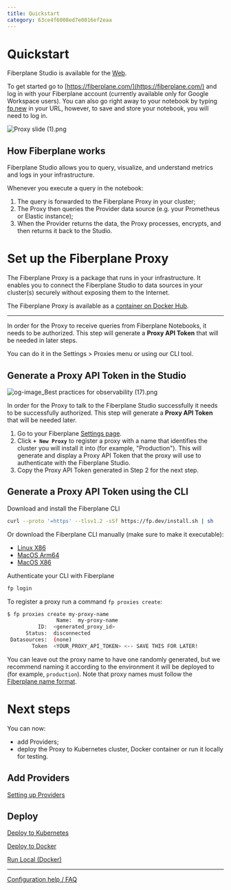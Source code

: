 ```yaml
---
title: Quickstart
category: 63ce4f6008ed7e0016ef2eaa
---
```

# Quickstart

Fiberplane Studio is available for the [Web](https://fiberplane.com/).

To get started go to [https://fiberplane.com/](https://fiberplane.com/) and log in with your Fiberplane account (currently available only for Google Workspace users). You can also go right away to your notebook by typing [fp.new](https://fp.new/) in your URL, however, to save and store your notebook, you will need to log in.

![Proxy slide (1).png](Quickstart%20cce7b6fa53144989b6835feb900e32dc/Proxy_slide_(1).png)

## How Fiberplane works

Fiberplane Studio allows you to query, visualize, and understand metrics and logs in your infrastructure.

Whenever you execute a query in the notebook:

1. The query is forwarded to the Fiberplane Proxy in your cluster;
2. The Proxy then queries the Provider data source (e.g. your Prometheus or Elastic instance);
3. When the Provider returns the data, the Proxy processes, encrypts, and then returns it back to the Studio.

# Set up the Fiberplane Proxy

The Fiberplane Proxy is a package that runs in your infrastructure. It enables you to connect the Fiberplane Studio to data sources in your cluster(s) securely without exposing them to the Internet.

The Fiberplane Proxy is available as a [container on Docker Hub](https://hub.docker.com/r/fiberplane/proxy).

---

In order for the Proxy to receive queries from Fiberplane Notebooks, it needs to be authorized. This step will generate a **Proxy API Token** that will be needed in later steps.

You can do it in the Settings > Proxies menu or using our CLI tool.

## Generate a Proxy API Token in the Studio

![og-image_Best practices for observability (17).png](Quickstart%20cce7b6fa53144989b6835feb900e32dc/og-image_Best_practices_for_observability_(17).png)

In order for the Proxy to talk to the Fiberplane Studio successfully it needs to be successfully authorized. This step will generate a **Proxy API Token** that will be needed later.

1. Go to your Fiberplane [Settings page](https://fiberplane.com/settings).
2. Click **`+ New Proxy`** to register a proxy with a name that identifies the cluster you will install it into (for example, "Production"). This will generate and display a Proxy API Token that the proxy will use to authenticate with the Fiberplane Studio.
3. Copy the Proxy API Token generated in Step 2 for the next step.

## Generate a Proxy API Token using the CLI

Download and install the Fiberplane CLI

```bash
curl --proto '=https' --tlsv1.2 -sSf https://fp.dev/install.sh | sh
```

Or download the Fiberplane CLI manually (make sure to make it executable):

- [Linux X86](https://fp.dev/fp/latest/x86_64-unknown-linux-gnu/fp)
- [MacOS Arm64](https://fp.dev/fp/latest/aarch64-apple-darwin/fp)
- [MacOS X86](https://fp.dev/fp/latest/x86_64-apple-darwin/fp)

Authenticate your CLI with Fiberplane

```bash
fp login
```

To register a proxy run a command `fp proxies create`:

```bash
$ fp proxies create my-proxy-name
				Name:  my-proxy-name
          ID:  <generated_proxy_id>
      Status:  disconnected
 Datasources:  (none)
        Token  <YOUR_PROXY_API_TOKEN> <-- SAVE THIS FOR LATER!
```

You can leave out the proxy name to have one randomly generated, but we recommend naming it according to the environment it will be deployed to (for example, `production`). Note that proxy names must follow the [Fiberplane name format](Quickstart%20cce7b6fa53144989b6835feb900e32dc/Configuration%20help%20FAQ%2018941c30bc32404785f767ab1892c0ce.md).

# Next steps

You can now:

- add Providers;
- deploy the Proxy to Kubernetes cluster, Docker container or run it locally for testing.

## Add Providers

[Setting up Providers](Quickstart%20cce7b6fa53144989b6835feb900e32dc/Setting%20up%20Providers%20d28e28323f40453abee907f37dbfd2fb.md)

## Deploy

[Deploy to Kubernetes](Quickstart%20cce7b6fa53144989b6835feb900e32dc/Deploy%20to%20Kubernetes%2026d88884937c4c389afc99b191694da1.md)

[Deploy to Docker](Quickstart%20cce7b6fa53144989b6835feb900e32dc/Deploy%20to%20Docker%207f4609bf86cb43cb87527cd7b87b5834.md)

[Run Local (Docker)](Quickstart%20cce7b6fa53144989b6835feb900e32dc/Run%20Local%20(Docker)%20c92f31063d3d4dcb87479a41770a84c8.md)

---

[Configuration help / FAQ](Quickstart%20cce7b6fa53144989b6835feb900e32dc/Configuration%20help%20FAQ%2018941c30bc32404785f767ab1892c0ce.md)
